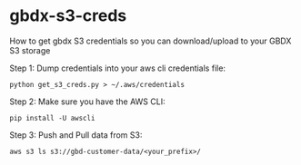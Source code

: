 # gbdx-s3-creds
How to get gbdx S3 credentials so you can download/upload to your GBDX S3 storage

Step 1:  Dump credentials into your aws cli credentials file:
```
python get_s3_creds.py > ~/.aws/credentials
```
Step 2: Make sure you have the AWS CLI:
```
pip install -U awscli
```

Step 3: Push and Pull data from S3:
```
aws s3 ls s3://gbd-customer-data/<your_prefix>/
```
